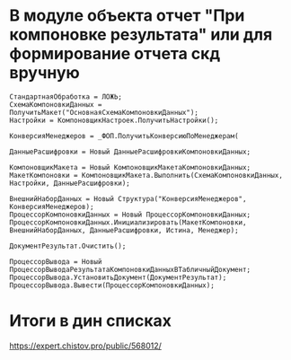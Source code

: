 # В модуле объекта отчет "При компоновке результата" или для формирование отчета скд вручную

    СтандартнаяОбработка = ЛОЖЬ;
    СхемаКомпоновкиДанных = ПолучитьМакет("ОсновнаяСхемаКомпоновкиДанных");
	Настройки = КомпоновщикНастроек.ПолучитьНастройки(); 
	
	КонверсияМенеджеров = _ФОП.ПолучитьКонверсиюПоМенеджерам(
	
	ДанныеРасшифровки = Новый ДанныеРасшифровкиКомпоновкиДанных; 
 
	КомпоновщикМакета = Новый КомпоновщикМакетаКомпоновкиДанных;	
	МакетКомпоновки = КомпоновщикМакета.Выполнить(СхемаКомпоновкиДанных, Настройки, ДанныеРасшифровки);	
	
	ВнешнийНаборДанных = Новый Структура("КонверсияМенеджеров", КонверсияМенеджеров); 
	ПроцессорКомпоновкиДанных = Новый ПроцессорКомпоновкиДанных; 
	ПроцессорКомпоновкиДанных.Инициализировать(МакетКомпоновки, ВнешнийНаборДанных, ДанныеРасшифровки, Истина, Менеджер); 
	
	ДокументРезультат.Очистить();
	
 	ПроцессорВывода = Новый ПроцессорВыводаРезультатаКомпоновкиДанныхВТабличныйДокумент; 
	ПроцессорВывода.УстановитьДокумент(ДокументРезультат); 
	ПроцессорВывода.Вывести(ПроцессорКомпоновкиДанных);

# Итоги в дин списках
https://expert.chistov.pro/public/568012/